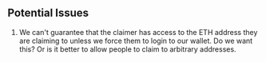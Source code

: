 ## Potential Issues

1. We can't guarantee that the claimer has access to the ETH address they are claiming to unless we force them to login to our wallet. Do we want this? Or is it better to allow people to claim to arbitrary addresses.
